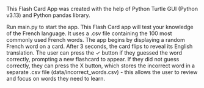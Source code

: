 This Flash Card App was created with the help of Python Turtle GUI (Python v3.13) and Python pandas library.

Run main.py to start the app.
This Flash Card app will test your knowledge of the French language. It uses a .csv file containing the 100 most commonly used French words. The app begins by displaying a random French word on a card. After 3 seconds, the card flips to reveal its English translation. The user can press the ✓ button if they guessed the word correctly, prompting a new flashcard to appear. If they did not guess correctly, they can press the X button, which stores the incorrect word in a separate .csv file (data/incorrect_words.csv) - this allows the user to review and focus on words they need to learn.
